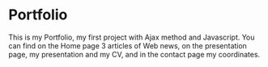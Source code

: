 # Portfolio
This is my Portfolio, my first project with Ajax method and Javascript.
You can find on the Home page 3 articles of Web news, on the presentation page, my presentation and my CV, and in the contact page my coordinates. 

